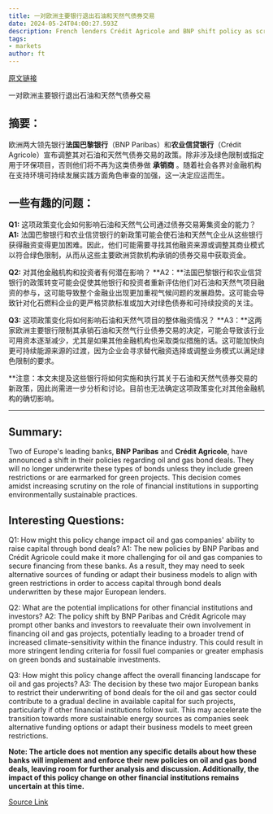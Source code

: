 ```yaml
---
title: 一对欧洲主要银行退出石油和天然气债券交易
date: 2024-05-24T04:00:27.593Z
description: French lenders Crédit Agricole and BNP shift policy as scrutiny heightens on green finance
tags: 
- markets
author: ft
---
```


[原文链接](https://ft.com/content/b0f32049-720d-4e73-a337-ee2012b56c5a)

一对欧洲主要银行退出石油和天然气债券交易

## 摘要： 

欧洲两大领先银行**法国巴黎银行**（BNP Paribas）和**农业信贷银行**（Crédit Agricole）宣布调整其对石油和天然气债券交易的政策。除非涉及绿色限制或指定用于环保项目，否则他们将不再为这类债券做 **承销商** 。随着社会各界对金融机构在支持环境可持续发展实践方面角色审查的加强，这一决定应运而生。 

## 一些有趣的问题： 

**Q1:** 这项政策变化会如何影响石油和天然气公司通过债券交易筹集资金的能力？ 
**A1:** 法国巴黎银行和农业信贷银行的新政策可能会使石油和天然气企业从这些银行获得融资变得更加困难。因此，他们可能需要寻找其他融资来源或调整其商业模式以符合绿色限制，从而从这些主要欧洲贷款机构承销的债券交易中获取资金。 

**Q2:** 对其他金融机构和投资者有何潜在影响？ 
**A2：**法国巴黎银行和农业信贷银行的政策转变可能会促使其他银行和投资者重新评估他们对石油和天然气项目融资的参与，这可能导致整个金融业出现更加重视气候问题的发展趋势。这可能会导致针对化石燃料企业的更严格贷款标准或加大对绿色债券和可持续投资的关注。 

**Q3:** 这项政策变化将如何影响石油和天然气项目的整体融资情况？ 
**A3：**这两家欧洲主要银行限制其承销石油和天然气行业债券交易的决定，可能会导致该行业可用资本逐渐减少，尤其是如果其他金融机构也采取类似措施的话。这可能加快向更可持续能源来源的过渡，因为企业会寻求替代融资选择或调整业务模式以满足绿色限制的要求。 

**注意：本文未提及这些银行将如何实施和执行其关于石油和天然气债券交易的新政策，因此尚需进一步分析和讨论。目前也无法确定这项政策变化对其他金融机构的确切影响。

---

## Summary:
Two of Europe's leading banks, **BNP Paribas** and **Crédit Agricole**, have announced a shift in their policies regarding oil and gas bond deals. They will no longer underwrite these types of bonds unless they include green restrictions or are earmarked for green projects. This decision comes amidst increasing scrutiny on the role of financial institutions in supporting environmentally sustainable practices.

## Interesting Questions:
Q1: How might this policy change impact oil and gas companies' ability to raise capital through bond deals?
A1: The new policies by BNP Paribas and Crédit Agricole could make it more challenging for oil and gas companies to secure financing from these banks. As a result, they may need to seek alternative sources of funding or adapt their business models to align with green restrictions in order to access capital through bond deals underwritten by these major European lenders.

Q2: What are the potential implications for other financial institutions and investors?
A2: The policy shift by BNP Paribas and Crédit Agricole may prompt other banks and investors to reevaluate their own involvement in financing oil and gas projects, potentially leading to a broader trend of increased climate-sensitivity within the finance industry. This could result in more stringent lending criteria for fossil fuel companies or greater emphasis on green bonds and sustainable investments.

Q3: How might this policy change affect the overall financing landscape for oil and gas projects?
A3: The decision by these two major European banks to restrict their underwriting of bond deals for the oil and gas sector could contribute to a gradual decline in available capital for such projects, particularly if other financial institutions follow suit. This may accelerate the transition towards more sustainable energy sources as companies seek alternative funding options or adapt their business models to meet green restrictions.

**Note: The article does not mention any specific details about how these banks will implement and enforce their new policies on oil and gas bond deals, leaving room for further analysis and discussion. Additionally, the impact of this policy change on other financial institutions remains uncertain at this time.**

[Source Link](https://ft.com/content/b0f32049-720d-4e73-a337-ee2012b56c5a)

